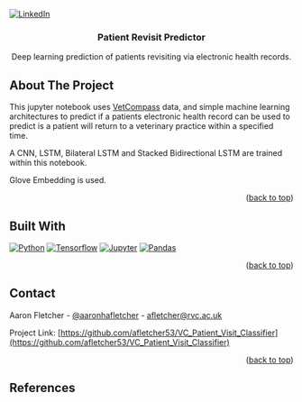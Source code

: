 
<a name="readme-top"></a>

[![LinkedIn][linkedin-shield]][linkedin-url]

<h3 align="center">Patient Revisit Predictor</h3>

  <p align="center">
    Deep learning prediction of patients revisiting via electronic health records. 
    <br />

  </p>
</div>



## About The Project

This jupyter notebook uses [VetCompass](https://www.vetcompass.org/) data, and simple machine learning architectures to predict if a patients electronic health record can be used to predict is a patient will return to a veterinary practice within a specified time. 

A CNN, LSTM, Bilateral LSTM and Stacked Bidirectional LSTM are trained within this  notebook.

Glove Embedding is used.  
<p align="right">(<a href="#readme-top">back to top</a>)</p>



## Built With

[![Python][Python.js]][Python-url]
[![Tensorflow][Tensorflow.js]][tensorflow-url]
[![Jupyter][Jupyter.js]][jupyter-url]
[![Pandas][Pandas.js]][pandas-url]
<p align="right">(<a href="#readme-top">back to top</a>)</p>

<!-- CONTACT -->
## Contact

Aaron Fletcher - [@aaronhafletcher](https://twitter.com/aaronhafletcher) - afletcher@rvc.ac.uk

Project Link: [https://github.com/afletcher53/VC_Patient_Visit_Classifier](https://github.com/afletcher53/VC_Patient_Visit_Classifier)

<p align="right">(<a href="#readme-top">back to top</a>)</p>


## References

<Coming Soon>


<!-- MARKDOWN LINKS & IMAGES -->
<!-- https://www.markdownguide.org/basic-syntax/#reference-style-links -->
[linkedin-shield]: https://img.shields.io/badge/-LinkedIn-black.svg?style=for-the-badge&logo=linkedin&colorB=555
[linkedin-url]: https://www.linkedin.com/in/aaron-fletcher-bvetmed-mrcvs/
[Python.js]: https://img.shields.io/badge/python-000000?style=for-the-badge&logo=python&logoColor=blue
[Python-url]: https://www.python.org/
[Tensorflow.js]: https://img.shields.io/badge/tensorflow-000000?style=for-the-badge&logo=tensorflow&logoColor=blue
[Tensorflow-url]: https://www.tensorflow.org/
[Jupyter.js]: https://img.shields.io/badge/jupyter-000000?style=for-the-badge&logo=jupyter&logoColor=blue
[Jupyter-url]: https://www.tensorflow.org/
[Pandas.js]: https://img.shields.io/badge/Pandas-000000?style=for-the-badge&logo=Pandas&logoColor=blue
[Pandas-url]: https://pandas.pydata.org/
[product-screenshot]: ./output.png